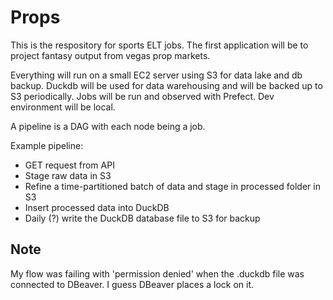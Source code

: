 # Props

This is the respository for sports ELT jobs. The first application will be to project fantasy output from vegas prop markets.

Everything will run on a small EC2 server using S3 for data lake and db backup. Duckdb will be used for data warehousing and will be backed up to S3 periodically. Jobs will be run and observed with Prefect. Dev environment will be local.

A pipeline is a DAG with each node being a job.

Example pipeline: 
- GET request from API
- Stage raw data in S3
- Refine a time-partitioned batch of data and stage in processed folder in S3
- Insert processed data into DuckDB
- Daily (?) write the DuckDB database file to S3 for backup

## Note
My flow was failing with 'permission denied' when the .duckdb file was connected to DBeaver. I guess DBeaver places a lock on it.

